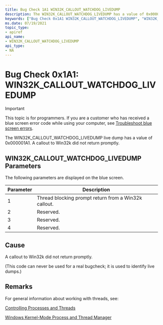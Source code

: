 ```yaml
---
title: Bug Check 1A1 WIN32K_CALLOUT_WATCHDOG_LIVEDUMP
description: The WIN32K_CALLOUT_WATCHDOG_LIVEDUMP has a value of 0x000001A1.
keywords: ["Bug Check 0x1A1 WIN32K_CALLOUT_WATCHDOG_LIVEDUMP", "WIN32K_CALLOUT_WATCHDOG_LIVEDUMP"]
ms.date: 07/19/2021
topic_type:
- apiref
api_name:
- WIN32K_CALLOUT_WATCHDOG_LIVEDUMP
api_type:
- NA
---
```


# Bug Check 0x1A1: WIN32K\_CALLOUT\_WATCHDOG\_LIVEDUMP

> [!IMPORTANT]
> This topic is for programmers. If you are a customer who has received a blue screen error code while using your computer, see [Troubleshoot blue screen errors](https://www.windows.com/stopcode).

The WIN32K\_CALLOUT\_WATCHDOG\_LIVEDUMP live dump has a value of 0x000001A1. A callout to Win32k did not return promptly.

## WIN32K\_CALLOUT\_WATCHDOG\_LIVEDUMP Parameters

The following parameters are displayed on the blue screen.

| Parameter |                        Description                    |
|-----------|-------------------------------------------------------|
|     1     | Thread blocking prompt return from a Win32k callout.  |
|     2     | Reserved.                                             |
|     3     | Reserved.                                             |
|     4     | Reserved.                                             |

## Cause

A callout to Win32k did not return promptly.

(This code can never be used for a real bugcheck; it is used to identify live dumps.)

## Remarks

For general information about working with threads, see:

[Controlling Processes and Threads](controlling-processes-and-threads.md)

[Windows Kernel-Mode Process and Thread Manager](../kernel/windows-kernel-mode-process-and-thread-manager.md)
